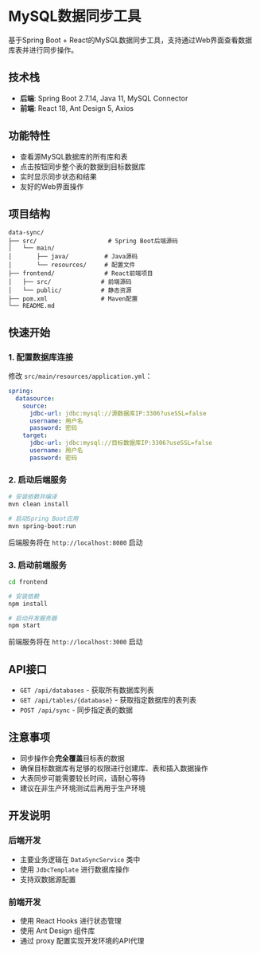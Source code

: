# MySQL数据同步工具

基于Spring Boot + React的MySQL数据同步工具，支持通过Web界面查看数据库表并进行同步操作。

## 技术栈

- **后端**: Spring Boot 2.7.14, Java 11, MySQL Connector
- **前端**: React 18, Ant Design 5, Axios

## 功能特性

- 查看源MySQL数据库的所有库和表
- 点击按钮同步整个表的数据到目标数据库
- 实时显示同步状态和结果
- 友好的Web界面操作

## 项目结构

```
data-sync/
├── src/                    # Spring Boot后端源码
│   └── main/
│       ├── java/          # Java源码
│       └── resources/     # 配置文件
├── frontend/              # React前端项目
│   ├── src/              # 前端源码
│   └── public/           # 静态资源
├── pom.xml               # Maven配置
└── README.md
```

## 快速开始

### 1. 配置数据库连接

修改 `src/main/resources/application.yml`：

```yaml
spring:
  datasource:
    source:
      jdbc-url: jdbc:mysql://源数据库IP:3306?useSSL=false
      username: 用户名
      password: 密码
    target:
      jdbc-url: jdbc:mysql://目标数据库IP:3306?useSSL=false
      username: 用户名
      password: 密码
```

### 2. 启动后端服务

```bash
# 安装依赖并编译
mvn clean install

# 启动Spring Boot应用
mvn spring-boot:run
```

后端服务将在 `http://localhost:8080` 启动

### 3. 启动前端服务

```bash
cd frontend

# 安装依赖
npm install

# 启动开发服务器
npm start
```

前端服务将在 `http://localhost:3000` 启动

## API接口

- `GET /api/databases` - 获取所有数据库列表
- `GET /api/tables/{database}` - 获取指定数据库的表列表
- `POST /api/sync` - 同步指定表的数据

## 注意事项

- 同步操作会**完全覆盖**目标表的数据
- 确保目标数据库有足够的权限进行创建库、表和插入数据操作
- 大表同步可能需要较长时间，请耐心等待
- 建议在非生产环境测试后再用于生产环境

## 开发说明

### 后端开发

- 主要业务逻辑在 `DataSyncService` 类中
- 使用 `JdbcTemplate` 进行数据库操作
- 支持双数据源配置

### 前端开发

- 使用 React Hooks 进行状态管理
- 使用 Ant Design 组件库
- 通过 proxy 配置实现开发环境的API代理